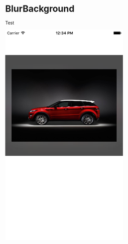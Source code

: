 # BlurBackground
Test

![Picture](https://github.com/RahulM1987/BlurBackground/blob/master/Simulator%20Screen%20Shot%2017-May-2016%2C%2012.34.32%20PM.png)
